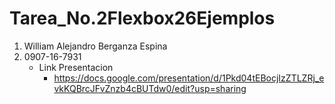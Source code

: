 # Tarea_No.2Flexbox26Ejemplos

01. William Alejandro Berganza Espina
02. 0907-16-7931
     - Link Presentacion
       - https://docs.google.com/presentation/d/1Pkd04tEBocjIzZTLZRj_evkKQBrcJFvZnzb4cBUTdw0/edit?usp=sharing